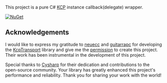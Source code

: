 This project is a pure C# [KCP](https://github.com/skywind3000/kcp) instance callback(delegate) wrapper.

[![NuGet](https://img.shields.io/nuget/v/Kcp_CSharp_unmanaged.svg?style=flat-square)](https://www.nuget.org/packages/Kcp_CSharp_unmanaged/)

## Acknowledgements 

I would like to express my gratitude to [neuecc](https://github.com/neuecc) and [guitarrapc](https://github.com/guitarrapc) for developing the [KcpTransport](https://github.com/Cysharp/KcpTransport) library and give me the [permission](https://github.com/Cysharp/KcpTransport/issues/3) to create this project. Their work has been instrumental in the development of this project. 

Special thanks to [Cysharp](https://github.com/Cysharp) for their dedication and contributions to the open-source community. Your library has greatly enhanced this project's performance and reliability. Thank you for sharing your work with the world! 
